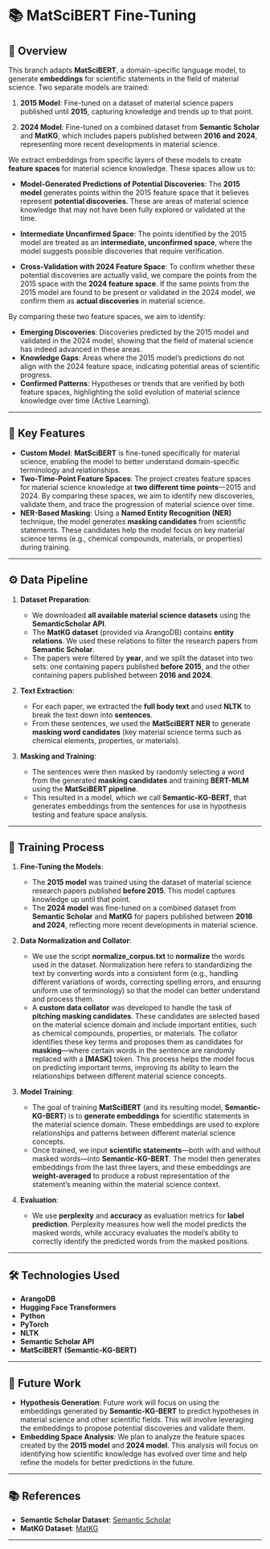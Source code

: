 # 📚 **MatSciBERT Fine-Tuning**

## 🧠 **Overview**

This branch adapts **MatSciBERT**, a domain-specific language model, to generate **embeddings** for scientific statements in the field of material science. Two separate models are trained:

1. **2015 Model**: Fine-tuned on a dataset of material science papers published until **2015**, capturing knowledge and trends up to that point.
  
2. **2024 Model**: Fine-tuned on a combined dataset from **Semantic Scholar** and **MatKG**, which includes papers published between **2016 and 2024**, representing more recent developments in material science.

We extract embeddings from specific layers of these models to create **feature spaces** for material science knowledge. These spaces allow us to:

- **Model-Generated Predictions of Potential Discoveries**: The **2015 model** generates points within the 2015 feature space that it believes represent **potential discoveries**. These are areas of material science knowledge that may not have been fully explored or validated at the time.
  
- **Intermediate Unconfirmed Space**: The points identified by the 2015 model are treated as an **intermediate, unconfirmed space**, where the model suggests possible discoveries that require verification.

- **Cross-Validation with 2024 Feature Space**: To confirm whether these potential discoveries are actually valid, we compare the points from the 2015 space with the **2024 feature space**. If the same points from the 2015 model are found to be present or validated in the 2024 model, we confirm them as **actual discoveries** in material science.

By comparing these two feature spaces, we aim to identify:

- **Emerging Discoveries**: Discoveries predicted by the 2015 model and validated in the 2024 model, showing that the field of material science has indeed advanced in these areas.
- **Knowledge Gaps**: Areas where the 2015 model’s predictions do not align with the 2024 feature space, indicating potential areas of scientific progress.
- **Confirmed Patterns**: Hypotheses or trends that are verified by both feature spaces, highlighting the solid evolution of material science knowledge over time (Active Learning).

---

## 🧩 **Key Features**

- **Custom Model**: **MatSciBERT** is fine-tuned specifically for material science, enabling the model to better understand domain-specific terminology and relationships.
- **Two-Time-Point Feature Spaces**: The project creates feature spaces for material science knowledge at **two different time points**—2015 and 2024. By comparing these spaces, we aim to identify new discoveries, validate them, and trace the progression of material science over time.
- **NER-Based Masking**: Using a **Named Entity Recognition (NER)** technique, the model generates **masking candidates** from scientific statements. These candidates help the model focus on key material science terms (e.g., chemical compounds, materials, or properties) during training.

---

## ⚙️ **Data Pipeline**

1. **Dataset Preparation**:
   - We downloaded **all available material science datasets** using the **SemanticScholar API**.
   - The **MatKG dataset** (provided via ArangoDB) contains **entity relations**. We used these relations to filter the research papers from **Semantic Scholar**.
   - The papers were filtered by **year**, and we split the dataset into two sets: one containing papers published **before 2015**, and the other containing papers published between **2016 and 2024**.

2. **Text Extraction**:
   - For each paper, we extracted the **full body text** and used **NLTK** to break the text down into **sentences**.
   - From these sentences, we used the **MatSciBERT NER** to generate **masking word candidates** (key material science terms such as chemical elements, properties, or materials).

3. **Masking and Training**:
   - The sentences were then masked by randomly selecting a word from the generated **masking candidates** and training **BERT-MLM** using the **MatSciBERT pipeline**.
   - This resulted in a model, which we call **Semantic-KG-BERT**, that generates embeddings from the sentences for use in hypothesis testing and feature space analysis.

---

## 🔄 **Training Process**

1. **Fine-Tuning the Models**:
   - The **2015 model** was trained using the dataset of material science research papers published **before 2015**. This model captures knowledge up until that point.
   - The **2024 model** was fine-tuned on a combined dataset from **Semantic Scholar** and **MatKG** for papers published between **2016 and 2024**, reflecting more recent developments in material science.

2. **Data Normalization and Collator**:
   - We use the script **normalize_corpus.txt** to **normalize** the words used in the dataset. Normalization here refers to standardizing the text by converting words into a consistent form (e.g., handling different variations of words, correcting spelling errors, and ensuring uniform use of terminology) so that the model can better understand and process them.
   - A **custom data collator** was developed to handle the task of **pitching masking candidates**. These candidates are selected based on the material science domain and include important entities, such as chemical compounds, properties, or materials. The collator identifies these key terms and proposes them as candidates for **masking**—where certain words in the sentence are randomly replaced with a **[MASK]** token. This process helps the model focus on predicting important terms, improving its ability to learn the relationships between different material science concepts.

3. **Model Training**:
   - The goal of training **MatSciBERT** (and its resulting model, **Semantic-KG-BERT**) is to **generate embeddings** for scientific statements in the material science domain. These embeddings are used to explore relationships and patterns between different material science concepts. 
   - Once trained, we input **scientific statements**—both with and without masked words—into **Semantic-KG-BERT**. The model then generates embeddings from the last three layers, and these embeddings are **weight-averaged** to produce a robust representation of the statement’s meaning within the material science context.

4. **Evaluation**:
   - We use **perplexity** and **accuracy** as evaluation metrics for **label prediction**. Perplexity measures how well the model predicts the masked words, while accuracy evaluates the model’s ability to correctly identify the predicted words from the masked positions.

---

## 🛠️ **Technologies Used**

- **ArangoDB**
- **Hugging Face Transformers**
- **Python**
- **PyTorch**
- **NLTK**
- **Semantic Scholar API**
- **MatSciBERT (Semantic-KG-BERT)**

---

## 🚀 **Future Work**

- **Hypothesis Generation**: Future work will focus on using the embeddings generated by **Semantic-KG-BERT** to predict hypotheses in material science and other scientific fields. This will involve leveraging the embeddings to propose potential discoveries and validate them.
- **Embedding Space Analysis**: We plan to analyze the feature spaces created by the **2015 model** and **2024 model**. This analysis will focus on identifying how scientific knowledge has evolved over time and help refine the models for better predictions in the future.

---

## 📚 **References**

- **Semantic Scholar Dataset**: [Semantic Scholar](https://www.semanticscholar.org/)
- **MatKG Dataset**: [MatKG](https://matkg.org/)

---
